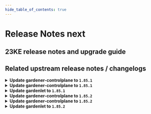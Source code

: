 ```yaml
---
hide_table_of_contents: true
---
```


# Release Notes next

## 23KE release notes and upgrade guide

## Related upstream release notes / changelogs


<details>
<summary><b>Update gardener-controlplane to <code>1.85.1</code></b></summary>

# [gardener/gardener]

## 🐛 Bug Fixes

- `[OPERATOR]` `gardener-node-agent` now converts the hostname to lower case to match `kubelet` behaviour when it maintains the `kubernetes.io/hostname` label on `Node`s. by @rfranzke [#8903]
- `[OPERATOR]` `gardener-node-agent` now skips disablement and stop attempts of deleted units in case their unit files have already been cleaned up by third parties. by @rfranzke [#8900]
- `[OPERATOR]` `gardener-node-agent` now creates temporary directories and files under `/var/lib/gardener-node-agent/tmp` instead of `/tmp`. This fixes issues during `OperatingSystemConfig` reconciliation which occur when `/var` and `/tmp` are backed by different file systems or devices. by @rfranzke [#8895]
- `[OPERATOR]` `gardener-node-agent`'s `OperatingSystemConfig` controller now respects the reconciliation timeout and aborts the reconciliation if it takes too long. by @rfranzke [#8908]
- `[DEPENDENCY]` extension library: An issue causing the Worker restore operation to fail for hibernated Shoots is now fixed. by @ialidzhikov [#8949]
## 🏃 Others

- `[DEVELOPER]` Add support for optional `SCRIPT_ROOT` environment var in `vgopath` enabled hack scripts by @afritzler [#8948]
- `[OPERATOR]` `gardener-node-agent` now stops waiting for `systemd` command results if they don't respond back after `10s`. by @rfranzke [#8920]

## Docker Images
- admission-controller: `eu.gcr.io/gardener-project/gardener/admission-controller:v1.85.1`
- apiserver: `eu.gcr.io/gardener-project/gardener/apiserver:v1.85.1`
- controller-manager: `eu.gcr.io/gardener-project/gardener/controller-manager:v1.85.1`
- gardenlet: `eu.gcr.io/gardener-project/gardener/gardenlet:v1.85.1`
- node-agent: `eu.gcr.io/gardener-project/gardener/node-agent:v1.85.1`
- operator: `eu.gcr.io/gardener-project/gardener/operator:v1.85.1`
- resource-manager: `eu.gcr.io/gardener-project/gardener/resource-manager:v1.85.1`
- scheduler: `eu.gcr.io/gardener-project/gardener/scheduler:v1.85.1`


</details>

<details>
<summary><b>Update gardener-controlplane to <code>1.85.1</code></b></summary>

# [gardener/gardener]

## 🐛 Bug Fixes

- `[OPERATOR]` `gardener-node-agent` now converts the hostname to lower case to match `kubelet` behaviour when it maintains the `kubernetes.io/hostname` label on `Node`s. by @rfranzke [#8903]
- `[OPERATOR]` `gardener-node-agent` now skips disablement and stop attempts of deleted units in case their unit files have already been cleaned up by third parties. by @rfranzke [#8900]
- `[OPERATOR]` `gardener-node-agent` now creates temporary directories and files under `/var/lib/gardener-node-agent/tmp` instead of `/tmp`. This fixes issues during `OperatingSystemConfig` reconciliation which occur when `/var` and `/tmp` are backed by different file systems or devices. by @rfranzke [#8895]
- `[OPERATOR]` `gardener-node-agent`'s `OperatingSystemConfig` controller now respects the reconciliation timeout and aborts the reconciliation if it takes too long. by @rfranzke [#8908]
- `[DEPENDENCY]` extension library: An issue causing the Worker restore operation to fail for hibernated Shoots is now fixed. by @ialidzhikov [#8949]
## 🏃 Others

- `[DEVELOPER]` Add support for optional `SCRIPT_ROOT` environment var in `vgopath` enabled hack scripts by @afritzler [#8948]
- `[OPERATOR]` `gardener-node-agent` now stops waiting for `systemd` command results if they don't respond back after `10s`. by @rfranzke [#8920]

## Docker Images
- admission-controller: `eu.gcr.io/gardener-project/gardener/admission-controller:v1.85.1`
- apiserver: `eu.gcr.io/gardener-project/gardener/apiserver:v1.85.1`
- controller-manager: `eu.gcr.io/gardener-project/gardener/controller-manager:v1.85.1`
- gardenlet: `eu.gcr.io/gardener-project/gardener/gardenlet:v1.85.1`
- node-agent: `eu.gcr.io/gardener-project/gardener/node-agent:v1.85.1`
- operator: `eu.gcr.io/gardener-project/gardener/operator:v1.85.1`
- resource-manager: `eu.gcr.io/gardener-project/gardener/resource-manager:v1.85.1`
- scheduler: `eu.gcr.io/gardener-project/gardener/scheduler:v1.85.1`


</details>

<details>
<summary><b>Update gardenlet to <code>1.85.1</code></b></summary>

# [gardener/gardener]

## 🐛 Bug Fixes

- `[OPERATOR]` `gardener-node-agent` now converts the hostname to lower case to match `kubelet` behaviour when it maintains the `kubernetes.io/hostname` label on `Node`s. by @rfranzke [#8903]
- `[OPERATOR]` `gardener-node-agent` now skips disablement and stop attempts of deleted units in case their unit files have already been cleaned up by third parties. by @rfranzke [#8900]
- `[OPERATOR]` `gardener-node-agent` now creates temporary directories and files under `/var/lib/gardener-node-agent/tmp` instead of `/tmp`. This fixes issues during `OperatingSystemConfig` reconciliation which occur when `/var` and `/tmp` are backed by different file systems or devices. by @rfranzke [#8895]
- `[OPERATOR]` `gardener-node-agent`'s `OperatingSystemConfig` controller now respects the reconciliation timeout and aborts the reconciliation if it takes too long. by @rfranzke [#8908]
- `[DEPENDENCY]` extension library: An issue causing the Worker restore operation to fail for hibernated Shoots is now fixed. by @ialidzhikov [#8949]
## 🏃 Others

- `[DEVELOPER]` Add support for optional `SCRIPT_ROOT` environment var in `vgopath` enabled hack scripts by @afritzler [#8948]
- `[OPERATOR]` `gardener-node-agent` now stops waiting for `systemd` command results if they don't respond back after `10s`. by @rfranzke [#8920]

## Docker Images
- admission-controller: `eu.gcr.io/gardener-project/gardener/admission-controller:v1.85.1`
- apiserver: `eu.gcr.io/gardener-project/gardener/apiserver:v1.85.1`
- controller-manager: `eu.gcr.io/gardener-project/gardener/controller-manager:v1.85.1`
- gardenlet: `eu.gcr.io/gardener-project/gardener/gardenlet:v1.85.1`
- node-agent: `eu.gcr.io/gardener-project/gardener/node-agent:v1.85.1`
- operator: `eu.gcr.io/gardener-project/gardener/operator:v1.85.1`
- resource-manager: `eu.gcr.io/gardener-project/gardener/resource-manager:v1.85.1`
- scheduler: `eu.gcr.io/gardener-project/gardener/scheduler:v1.85.1`


</details>

<details>
<summary><b>Update gardener-controlplane to <code>1.85.2</code></b></summary>

# [gardener/gardener]

## 🏃 Others

- `[OPERATOR]` Allow the `dependency-watchdog-prober` to patch "deployments" and "deployments/scale" resources. by @aaronfern [#9043]

## Docker Images
- admission-controller: `eu.gcr.io/gardener-project/gardener/admission-controller:v1.85.2`
- apiserver: `eu.gcr.io/gardener-project/gardener/apiserver:v1.85.2`
- controller-manager: `eu.gcr.io/gardener-project/gardener/controller-manager:v1.85.2`
- gardenlet: `eu.gcr.io/gardener-project/gardener/gardenlet:v1.85.2`
- node-agent: `eu.gcr.io/gardener-project/gardener/node-agent:v1.85.2`
- operator: `eu.gcr.io/gardener-project/gardener/operator:v1.85.2`
- resource-manager: `eu.gcr.io/gardener-project/gardener/resource-manager:v1.85.2`
- scheduler: `eu.gcr.io/gardener-project/gardener/scheduler:v1.85.2`


</details>

<details>
<summary><b>Update gardener-controlplane to <code>1.85.2</code></b></summary>

# [gardener/gardener]

## 🏃 Others

- `[OPERATOR]` Allow the `dependency-watchdog-prober` to patch "deployments" and "deployments/scale" resources. by @aaronfern [#9043]

## Docker Images
- admission-controller: `eu.gcr.io/gardener-project/gardener/admission-controller:v1.85.2`
- apiserver: `eu.gcr.io/gardener-project/gardener/apiserver:v1.85.2`
- controller-manager: `eu.gcr.io/gardener-project/gardener/controller-manager:v1.85.2`
- gardenlet: `eu.gcr.io/gardener-project/gardener/gardenlet:v1.85.2`
- node-agent: `eu.gcr.io/gardener-project/gardener/node-agent:v1.85.2`
- operator: `eu.gcr.io/gardener-project/gardener/operator:v1.85.2`
- resource-manager: `eu.gcr.io/gardener-project/gardener/resource-manager:v1.85.2`
- scheduler: `eu.gcr.io/gardener-project/gardener/scheduler:v1.85.2`


</details>

<details>
<summary><b>Update gardenlet to <code>1.85.2</code></b></summary>

# [gardener/gardener]

## 🏃 Others

- `[OPERATOR]` Allow the `dependency-watchdog-prober` to patch "deployments" and "deployments/scale" resources. by @aaronfern [#9043]

## Docker Images
- admission-controller: `eu.gcr.io/gardener-project/gardener/admission-controller:v1.85.2`
- apiserver: `eu.gcr.io/gardener-project/gardener/apiserver:v1.85.2`
- controller-manager: `eu.gcr.io/gardener-project/gardener/controller-manager:v1.85.2`
- gardenlet: `eu.gcr.io/gardener-project/gardener/gardenlet:v1.85.2`
- node-agent: `eu.gcr.io/gardener-project/gardener/node-agent:v1.85.2`
- operator: `eu.gcr.io/gardener-project/gardener/operator:v1.85.2`
- resource-manager: `eu.gcr.io/gardener-project/gardener/resource-manager:v1.85.2`
- scheduler: `eu.gcr.io/gardener-project/gardener/scheduler:v1.85.2`


</details>

